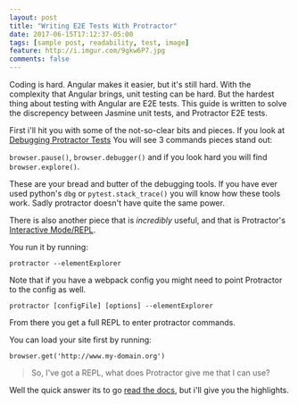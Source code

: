 ```yaml
---
layout: post
title: "Writing E2E Tests With Protractor"
date: 2017-06-15T17:12:37-05:00
tags: [sample post, readability, test, image]
feature: http://i.imgur.com/9gkw6P7.jpg
comments: false
---
```



Coding is hard. Angular makes it easier, but it's still hard. With the
complexity that Angular brings, unit testing can be hard. But the
hardest thing about testing with Angular are E2E tests. This guide
is written to solve the discrepency between Jasmine unit tests, and
Protractor E2E tests.

<!--more-->

First i'll hit you with some of the not-so-clear bits and pieces.
If you look at
[Debugging Protractor Tests](https://github.com/angular/protractor/blob/master/docs/debugging.md)
You will see 3 commands pieces stand out:

`browser.pause()`, `browser.debugger()` and if you look hard you will
find `browser.explore()`.

These are your bread and butter of the debugging tools. If you have ever used python's `dbg`
or `pytest.stack_trace()` you will know how these tools work. Sadly
protractor doesn't have quite the same power.

There is also another piece that is *incredibly* useful, and that is Protractor's
[Interactive Mode/REPL](https://github.com/angular/protractor/blob/master/docs/debugging.md#testing-out-protractor-interactively).


You run it by running:

```
protractor --elementExplorer
```


Note that if you have a webpack config you might need to point Protractor to the config as well.

```
protractor [configFile] [options] --elementExplorer
```

From there you get a full REPL to enter protractor commands.

You can load your site first by running:

```
browser.get('http://www.my-domain.org')
```

> So, I've got a REPL, what does Protractor give me that I can use?

Well the quick answer its to go [read the docs](http://www.protractortest.org/#/api),
but i'll give you the highlights.
